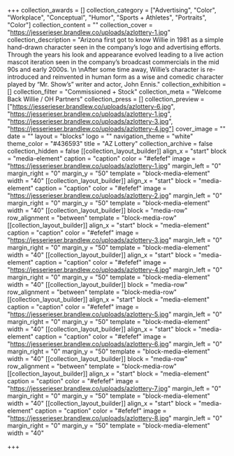 +++
collection_awards = []
collection_category = ["Advertising", "Color", "Workplace", "Conceptual", "Humor", "Sports + Athletes", "Portraits", "Color"]
collection_content = ""
collection_cover = "https://jesserieser.brandlew.co/uploads/azlottery-1.jpg"
collection_description = "Arizona first got to know Willie in 1981 as a simple hand-drawn character seen in the company’s logo and advertising efforts. Through the years his look and appearance evolved leading to a live action mascot iteration seen in the company’s broadcast commercials in the mid 90s and early 2000s.  \n  \nAfter some time away, Willie’s character is re-introduced and reinvented in human form as a wise and comedic character played by “Mr. Show’s” writer and actor, John Ennis."
collection_exhibition = []
collection_filter = "Commissioned + Stock"
collection_meta = "Welcome Back Willie / OH Partners"
collection_press = []
collection_preview = ["https://jesserieser.brandlew.co/uploads/azlottery-6.jpg", "https://jesserieser.brandlew.co/uploads/azlottery-1.jpg", "https://jesserieser.brandlew.co/uploads/azlottery-3.jpg", "https://jesserieser.brandlew.co/uploads/azlottery-4.jpg"]
cover_image = ""
date = ""
layout = "blocks"
logo = ""
navigation_theme = "white"
theme_color = "#436593"
title = "AZ Lottery"
collection_archive = false
collection_hidden = false
[[collection_layout_builder]]
align_x = "start"
block = "media-element"
caption = "caption"
color = "#efefef"
image = "https://jesserieser.brandlew.co/uploads/azlottery-1.jpg"
margin_left = "0"
margin_right = "0"
margin_y = "50"
template = "block-media-element"
width = "40"
[[collection_layout_builder]]
align_x = "start"
block = "media-element"
caption = "caption"
color = "#efefef"
image = "https://jesserieser.brandlew.co/uploads/azlottery-2.jpg"
margin_left = "0"
margin_right = "0"
margin_y = "50"
template = "block-media-element"
width = "40"
[[collection_layout_builder]]
block = "media-row"
row_alignment = "between"
template = "block-media-row"
[[collection_layout_builder]]
align_x = "start"
block = "media-element"
caption = "caption"
color = "#efefef"
image = "https://jesserieser.brandlew.co/uploads/azlottery-3.jpg"
margin_left = "0"
margin_right = "0"
margin_y = "50"
template = "block-media-element"
width = "40"
[[collection_layout_builder]]
align_x = "start"
block = "media-element"
caption = "caption"
color = "#efefef"
image = "https://jesserieser.brandlew.co/uploads/azlottery-4.jpg"
margin_left = "0"
margin_right = "0"
margin_y = "50"
template = "block-media-element"
width = "40"
[[collection_layout_builder]]
block = "media-row"
row_alignment = "between"
template = "block-media-row"
[[collection_layout_builder]]
align_x = "start"
block = "media-element"
caption = "caption"
color = "#efefef"
image = "https://jesserieser.brandlew.co/uploads/azlottery-5.jpg"
margin_left = "0"
margin_right = "0"
margin_y = "50"
template = "block-media-element"
width = "40"
[[collection_layout_builder]]
align_x = "start"
block = "media-element"
caption = "caption"
color = "#efefef"
image = "https://jesserieser.brandlew.co/uploads/azlottery-6.jpg"
margin_left = "0"
margin_right = "0"
margin_y = "50"
template = "block-media-element"
width = "40"
[[collection_layout_builder]]
block = "media-row"
row_alignment = "between"
template = "block-media-row"
[[collection_layout_builder]]
align_x = "start"
block = "media-element"
caption = "caption"
color = "#efefef"
image = "https://jesserieser.brandlew.co/uploads/azlottery-7.jpg"
margin_left = "0"
margin_right = "0"
margin_y = "50"
template = "block-media-element"
width = "40"
[[collection_layout_builder]]
align_x = "start"
block = "media-element"
caption = "caption"
color = "#efefef"
image = "https://jesserieser.brandlew.co/uploads/azlottery-8.jpg"
margin_left = "0"
margin_right = "0"
margin_y = "50"
template = "block-media-element"
width = "40"

+++

